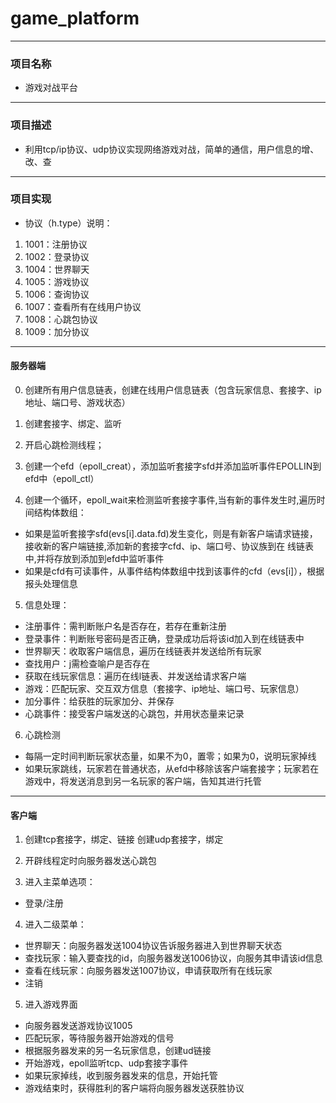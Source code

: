 # game_platform

-----
### 项目名称
- 游戏对战平台

-----
### 项目描述
- 利用tcp/ip协议、udp协议实现网络游戏对战，简单的通信，用户信息的增、改、查

-----
### 项目实现
- 协议（h.type）说明：

1. 1001：注册协议
2. 1002：登录协议
3. 1004：世界聊天
4. 1005：游戏协议
5. 1006：查询协议
6. 1007：查看所有在线用户协议
7. 1008：心跳包协议
8. 1009：加分协议

-----		
#### 服务器端
0. 创建所有用户信息链表，创建在线用户信息链表（包含玩家信息、套接字、ip地址、端口号、游戏状态）

1. 创建套接字、绑定、监听

2. 开启心跳检测线程；

3. 创建一个efd（epoll_creat），添加监听套接字sfd并添加监听事件EPOLLIN到efd中（epoll_ctl）

4. 创建一个循环，epoll_wait来检测监听套接字事件,当有新的事件发生时,遍历时间结构体数组：

- 如果是监听套接字sfd(evs[i].data.fd)发生变化，则是有新客户端请求链接，接收新的客户端链接,添加新的套接字cfd、ip、端口号、协议族到在	     线链表   中,并将存放到添加到efd中监听事件
- 如果是cfd有可读事件，从事件结构体数组中找到该事件的cfd（evs[i]），根据报头处理信息

5. 信息处理：

+ 注册事件：需判断账户名是否存在，若存在重新注册
+ 登录事件：判断账号密码是否正确，登录成功后将该id加入到在线链表中
+ 世界聊天：收取客户端信息，遍历在线链表并发送给所有玩家
+ 查找用户：j需检查喻户是否存在
+ 获取在线玩家信息：遍历在线l链表、并发送给请求客户端
+ 游戏：匹配玩家、交互双方信息（套接字、ip地址、端口号、玩家信息）
+ 加分事件：给获胜的玩家加分、并保存
+ 心跳事件：接受客户端发送的心跳包，并用状态量来记录

6. 心跳检测

- 每隔一定时间判断玩家状态量，如果不为0，置零；如果为0，说明玩家掉线
- 如果玩家跳线，玩家若在普通状态，从efd中移除该客户端套接字；玩家若在游戏中，将发送消息到另一名玩家的客户端，告知其进行托管
   

-----
#### 客户端

1. 创建tcp套接字，绑定、链接
   创建udp套接字，绑定
   
2. 开辟线程定时向服务器发送心跳包

3. 进入主菜单选项：

- 登录/注册

4. 进入二级菜单：

- 世界聊天：向服务器发送1004协议告诉服务器进入到世界聊天状态
- 查找玩家：输入要查找的id，向服务器发送1006协议，向服务其申请该id信息
- 查看在线玩家：向服务器发送1007协议，申请获取所有在线玩家
- 注销

5. 进入游戏界面

- 向服务器发送游戏协议1005
- 匹配玩家，等待服务器开始游戏的信号
- 根据服务器发来的另一名玩家信息，创建ud链接
- 开始游戏，epoll监听tcp、udp套接字事件
- 如果玩家掉线，收到服务器发来的信息，开始托管
- 游戏结束时，获得胜利的客户端将向服务器发送获胜协议














